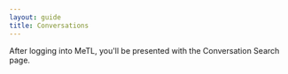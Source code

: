 ```yaml
---
layout: guide
title: Conversations
---
```


After logging into MeTL, you'll be presented with the Conversation Search page. 
